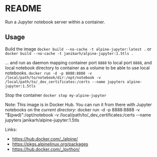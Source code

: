 README
======

Run a Jupyter notebook server within a container.

## Usage

Build the image
`docker build --no-cache -t alpine-jupyter:latest .`
or
`docker build --no-cache -t janikarh/alpine-jupyter:1.5tls .`

... and run as daemon mapping container port `8888` to local port `8888`, and local notebook directory to container as a volume to be able to use local notebooks.
`docker run -d -p 8888:8888 -v /local/path/to/notebook/dir:/opt/notebook -v /local/path/to/_dev_certificates:/certs --name jupyters alpine-jupyter:1.5tls`

Stop the container
`docker stop my-alpine-jupyter`

Note:
This image is in Docker Hub. You can run it from there with Jupyter notebooks on the *current directory*:
docker run -d -p 8888:8888 -v "$(pwd)":/opt/notebook -v /local/path/to/_dev_certificates:/certs --name jupyters janikarh/alpine-jupyter:1.5tls


Links:
- https://hub.docker.com/_/alpine/
- https://pkgs.alpinelinux.org/packages
- https://hub.docker.com/_/python/